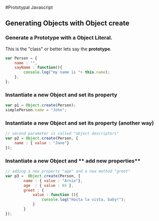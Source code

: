 #Prototypal Javascript
## Generating Objects with Object create

### Generate a Prototype with a Object Literal.
This is the "class" or better lets say the **prototype**.
 
```javascript
var Person = {
	name : "",	
	sayName : function(){
		console.log("my name is "+ this.name);
	},	
};
```



### Instantiate a new Object and set its property
```javascript
var p1 = Object.create(Person);
simplePerson.name = "John";
```

### Instantiate a new Object and set its property (another way)
```javascript
// second parameter is called "object descriptors"
var p2 = Object.create(Person, {
	name : { value : "Jane"}
});
```

### Instantiate a new Object and ** add new properties**
```javascript
// adding a new property "age" and a new method "greet"
var p3 =  Object.create(Person, {
		name : { value : "Arnie"},
		age  : { value : 65 },
		greet : {
			value : function (){
				console.log("Hasta la vista, baby!");
			}
		}
});
```



